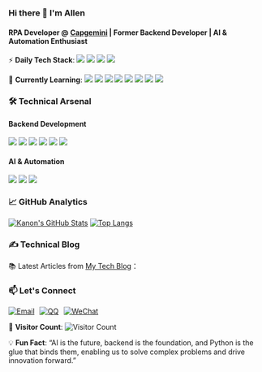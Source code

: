 ### Hi there 👋 I'm Allen

#### RPA Developer @ [Capgemini](https://www.capgemini.com/) | Former Backend Developer | AI & Automation Enthusiast
⚡ **Daily Tech Stack**: 
![](https://img.shields.io/badge/-VBA-217346?style=flat&logo=Microsoft-Excel&logoColor=white)
![](https://img.shields.io/badge/-UiPath-009CE0?style=flat&logo=UiPath&logoColor=white)
![](https://img.shields.io/badge/-Python-3776AB?style=flat&logo=Python&logoColor=white)
![](https://img.shields.io/badge/-Selenium-43B02A?style=flat&logo=Selenium&logoColor=white)

🌱 **Currently Learning**:
![](https://img.shields.io/badge/-PyTorch-EE4C2C?style=flat&logo=PyTorch&logoColor=white)
![](https://img.shields.io/badge/-TensorFlow-FF6F00?style=flat&logo=TensorFlow&logoColor=white)
![](https://img.shields.io/badge/-Vue.js-4FC08D?style=flat&logo=Vue.js&logoColor=white)
![](https://img.shields.io/badge/-MongoDB-47A248?style=flat&logo=MongoDB&logoColor=white)
![](https://img.shields.io/badge/-OpenCV-5C3EE8?style=flat&logo=OpenCV&logoColor=white)
![](https://img.shields.io/badge/-Machine%20Learning-FF6F00?style=flat&logo=TensorFlow&logoColor=white)
![](https://img.shields.io/badge/-Web%20Scraping-2CA5E0?style=flat&logo=WebStorm&logoColor=white)
![](https://img.shields.io/badge/-Power%20Automate-0054A6?style=flat&logo=Microsoft-Power-Automate&logoColor=white)
### 🛠️ Technical Arsenal
#### Backend Development
![](https://img.shields.io/badge/Java-ED8B00?style=for-the-badge&logo=openjdk&logoColor=white)
![](https://img.shields.io/badge/Spring%20Boot-6DB33F?style=for-the-badge&logo=spring&logoColor=white)
![](https://img.shields.io/badge/NestJS-E0234E?style=for-the-badge&logo=NestJS&logoColor=white)
![](https://img.shields.io/badge/MySQL-4479A1?style=for-the-badge&logo=mysql&logoColor=white)
![](https://img.shields.io/badge/Redis-DC382D?style=for-the-badge&logo=Redis&logoColor=white)
![](https://img.shields.io/badge/RabbitMQ-FF6600?style=for-the-badge&logo=RabbitMQ&logoColor=white)

#### AI & Automation
![](https://img.shields.io/badge/Python-3776AB?style=for-the-badge&logo=python&logoColor=white)
![](https://img.shields.io/badge/UiPath-009CE0?style=for-the-badge&logo=UiPath&logoColor=white)
![](https://img.shields.io/badge/Selenium-43B02A?style=for-the-badge&logo=Selenium&logoColor=white)

### 📈 GitHub Analytics
[![Kanon's GitHub Stats](https://github-readme-stats.vercel.app/api?username=kkkano&show_icons=true&theme=default&hide_title=true)](https://github.com/kkkano)
[![Top Langs](https://github-readme-stats.vercel.app/api/top-langs/?username=kkkano&layout=compact&theme=default)](https://github.com/kkkano)

### ✍️ Technical Blog
📚 Latest Articles from [My Tech Blog](https://allenblog.vercel.app)：

### 📫 Let's Connect
<div style="display: flex; gap: 10px;">
    <a href="mailto:657394554@qq.com">
        <img src="https://img.shields.io/badge/📧%20Contact%20Me-657394554@qq.com-important?style=flat&logo=gmail&logoColor=white" alt="Email">
    </a>
    <a href="https://wpa.qq.com/msgrd?v=1&uin=657394554&site=qq&menu=yes">
        <img src="https://img.shields.io/badge/QQ-657394554-blue?style=flat&logo=qq&logoColor=white" alt="QQ">
    </a>
    <a href="https://api.qrserver.com/v1/create-qr-code/?size=150x150&data=wx657394554">
        <img src="https://img.shields.io/badge/WeChat-wx657394554-green?style=flat&logo=wechat&logoColor=white" alt="WeChat">
    </a>
</div>

👀 **Visitor Count**: ![Visitor Count](https://profile-counter.glitch.me/kkkano/count.svg)

💡 **Fun Fact**: “AI is the future, backend is the foundation, and Python is the glue that binds them, enabling us to solve complex problems and drive innovation forward.”
